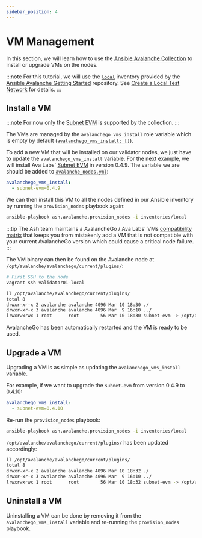 ```yaml
---
sidebar_position: 4
---
```


# VM Management

In this section, we will learn how to use the [Ansible Avalanche Collection](https://github.com/AshAvalanche/ansible-avalanche-collection) to install or upgrade VMs on the nodes.

:::note
For this tutorial, we will use the [`local`](https://github.com/AshAvalanche/ansible-avalanche-getting-started/tree/main/inventories/local) inventory provided by the [Ansible Avalanche Getting Started](https://github.com/AshAvalanche/ansible-avalanche-getting-started) repository. See [Create a Local Test Network](./local-test-network) for details.
:::

## Install a VM

:::note
For now only the [Subnet EVM](https://github.com/ava-labs/subnet-evm) is supported by the collection.
:::

The VMs are managed by the `avalanchego_vms_install` role variable which is empty by default ([`avalanchego_vms_install: []`](https://github.com/AshAvalanche/ansible-avalanche-collection/blob/main/roles/node/defaults/main.yml#L42)).

To add a new VM that will be installed on our validator nodes, we just have to update the `avalanchego_vms_install` variable. For the next example, we will install Ava Labs' [Subnet EVM](https://github.com/ava-labs/subnet-evm) in version 0.4.9. The variable we are should be added to [`avalanche_nodes.yml`](https://github.com/AshAvalanche/ansible-avalanche-getting-started/tree/main/inventories/local/group_vars/avalanche_nodes.yml):

```yml title="inventories/local/group_vars/avalanche_nodes.yml"
avalanchego_vms_install:
  - subnet-evm=0.4.9
```

We can then install this VM to all the nodes defined in our Ansible inventory by running the `provision_nodes` playbook again:

```bash
ansible-playbook ash.avalanche.provision_nodes -i inventories/local
```

:::tip
The Ash team maintains a AvalancheGo / Ava Labs' VMs [compatibility matrix](../reference/roles/avalanche-node.md#available-vms-and-avalanchego-compatibility) that keeps you from mistakenly add a VM that is not compatible with your current AvalancheGo version which could cause a critical node failure.
:::

The VM binary can then be found on the Avalanche node at `/opt/avalanche/avalanchego/current/plugins/`:

```bash {2,4}
# First SSH to the node
vagrant ssh validator01-local

ll /opt/avalanche/avalanchego/current/plugins/
total 8
drwxr-xr-x 2 avalanche avalanche 4096 Mar 10 18:30 ./
drwxr-xr-x 3 avalanche avalanche 4096 Mar  9 16:10 ../
lrwxrwxrwx 1 root      root        56 Mar 10 18:30 subnet-evm -> /opt/avalanche/vms/subnet-evm/subnet-evm-v0.4.9/subnet-evm
```

AvalancheGo has been automatically restarted and the VM is ready to be used.

## Upgrade a VM

Upgrading a VM is as simple as updating the `avalanchego_vms_install` variable.

For example, if we want to upgrade the `subnet-evm` from version 0.4.9 to 0.4.10:

```yml title="inventories/local/group_vars/avalanche_nodes.yml"
avalanchego_vms_install:
  - subnet-evm=0.4.10
```

Re-run the `provision_nodes` playbook:

```bash
ansible-playbook ash.avalanche.provision_nodes -i inventories/local
```

`/opt/avalanche/avalanchego/current/plugins/` has been updated accordingly:

```bash {1}
ll /opt/avalanche/avalanchego/current/plugins/
total 8
drwxr-xr-x 2 avalanche avalanche 4096 Mar 10 18:32 ./
drwxr-xr-x 3 avalanche avalanche 4096 Mar  9 16:10 ../
lrwxrwxrwx 1 root      root        56 Mar 10 18:32 subnet-evm -> /opt/avalanche/vms/subnet-evm/subnet-evm-v0.4.10/subnet-evm
```

## Uninstall a VM

Uninstalling a VM can be done by removing it from the `avalanchego_vms_install` variable and re-running the `provision_nodes` playbook.
